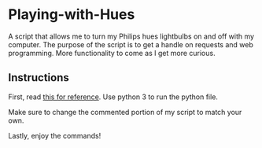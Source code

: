 # Playing-with-Hues
A script that allows me to turn my Philips hues lightbulbs on and off with my computer. The purpose of the script is to get a handle on requests and web programming. More functionality to come as I get more curious.

## Instructions
First, read [this for reference](https://developers.meethue.com/develop/get-started-2/).
Use python 3 to run the python file.

Make sure to change the commented portion of my script to match your own.  

Lastly, enjoy the commands!
